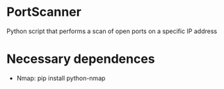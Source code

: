 # PortScanner

Python script that performs a scan of open ports on a specific IP address

# Necessary dependences

* Nmap: pip install python-nmap
